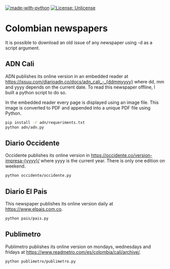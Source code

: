 [![made-with-python](https://img.shields.io/badge/Made%20with-Python-1f425f.svg)](https://www.python.org/)
[![License: Unlicense](https://img.shields.io/badge/license-Unlicense-blue.svg)](http://unlicense.org/)

# Colombian newspapers

It is possible to download an old issue of any newspaper using -d as a script argument.

## ADN Cali

ADN publishes its online version in an embedded reader at https://issuu.com/diarioadn.co/docs/adn_cali_-_{ddmmyyyy} where dd, mm and yyyy depends on the current date. To read this newspaper offline, I built a python script to do so. 

In the embedded reader every page is displayed using an image file. This image is converted to PDF and appended into a unique PDF file using Python.

```bash
pip install -r adn/requeriments.txt
python adn/adn.py
```

## Diario Occidente

Occidente publishes its online version in https://occidente.co/version-impresa-{yyyy}/ where yyyy is the current year. There is only one edition on weekend.

```bash
python occidente/occidente.py
```

## Diario El Pais

This newspaper publishes its online version daily at https://www.elpais.com.co.

```bash
python pais/pais.py
```

## Publimetro

Publimetro publishes its online version on mondays, wednesdays and fridays at https://www.readmetro.com/es/colombia/cali/archive/.

```bash
python publimetro/publimetro.py
```
